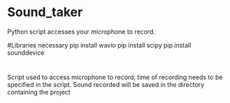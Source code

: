# Sound_taker
Python script accesses your microphone to record.

#Libraries necessary 
pip install wavio
pip install scipy
pip install sounddevice

#
Script used to access microphone to record, time of recording needs to be specified in the script.
Sound recorded will be saved in the directory containing the project

